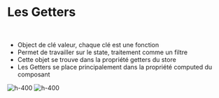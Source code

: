 <!-- .slide: class="sfeir-basic-slide" -->
# Les Getters
<br>
<ul>
    <li>Object de clé valeur, chaque clé est une fonction</li>
    <li>Permet de travailler sur le state, traitement comme un filtre</li>
    <li>Cette objet se trouve dans la propriété getters du store</li>
    <li>Les Getters se place principalement dans la propriété computed du composant</li>
</ul>
<div>
    <img alt="h-400" src="assets/images/school/state-management/getters.png">
    <img alt="h-400" src="assets/images/school/state-management/getters_implementation.png">
</div>